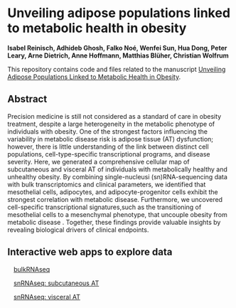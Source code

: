 # Unveiling adipose populations linked to metabolic health in obesity
**Isabel Reinisch, Adhideb Ghosh, Falko Noé, Wenfei Sun, Hua Dong, Peter Leary, Arne Dietrich, Anne Hoffmann, Matthias Blüher, Christian Wolfrum**

This repository contains code and files related to the manuscript [Unveiling Adipose Populations Linked to Metabolic Health in Obesity](link).

## Abstract
Precision medicine is still not considered as a standard of care in obesity treatment, despite a large heterogeneity in the metabolic phenotype of individuals with obesity. One of the strongest factors influencing the variability in metabolic disease risk is adipose tissue (AT) dysfunction; however, there is little understanding of the link between distinct cell populations, cell-type-specific transcriptional programs, and disease severity. Here, we generated a comprehensive cellular map of subcutaneous and visceral AT of individuals with metabolically healthy and unhealthy obesity. By combining single-nucleusi (sn)RNA-sequencing data with bulk transcriptomics and clinical parameters, we identified that mesothelial cells, adipocytes, and adipocyte-progenitor cells exhibit the strongest correlation with metabolic disease. Furthermore, we uncovered cell-specific transcriptional signatures,such as the transitioning of mesothelial cells to a mesenchymal phenotype, that uncouple obesity from metabolic disease . Together, these findings provide valuable insights by revealing biological drivers of clinical endpoints.

## Interactive web apps to explore data
&emsp;[bulkRNAseq](https://fgcz-shiny.uzh.ch/tnb_ethz_exploreMHUO) <p>
&emsp;[snRNAseq: subcutaneous AT](https://fgcz-shiny.uzh.ch/tnb_ethz_snMHUO_scAT) <p>
&emsp;[snRNAseq: visceral AT](https://fgcz-shiny.uzh.ch/tnb_ethz_snMHUO_visAT) <p>

